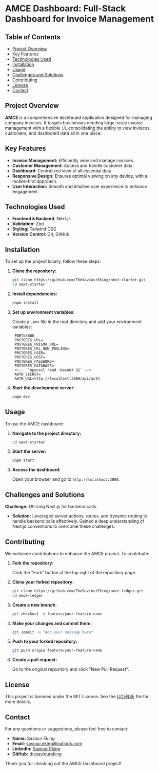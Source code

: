 # AMCE Dashboard: Full-Stack Dashboard for Invoice Management

## Table of Contents

- [Project Overview](#project-overview)
- [Key Features](#key-features)
- [Technologies Used](#technologies-used)
- [Installation](#installation)
- [Usage](#usage)
- [Challenges and Solutions](#challenges-and-solutions)
- [Contributing](#contributing)
- [License](#license)
- [Contact](#contact)

## Project Overview

**AMCE** is a comprehensive dashboard application designed for managing company invoices. It targets businesses needing large-scale invoice management with a flexible UI, consolidating the ability to view invoices, customers, and dashboard data all in one place.

## Key Features

- **Invoice Management:** Efficiently view and manage invoices.
- **Customer Management:** Access and handle customer data.
- **Dashboard:** Centralized view of all essential data.
- **Responsive Design:** Ensures optimal viewing on any device, with a mobile-first approach.
- **User Interaction:** Smooth and intuitive user experience to enhance engagement.

## Technologies Used

- **Frontend & Backend:** Next.js
- **Validation:** Zod
- **Styling:** Tailwind CSS
- **Version Control:** Git, GitHub

## Installation

To set up the project locally, follow these steps:

1. **Clone the repository:**

   ```bash
   git clone https://github.com/TheSaviourEking/next-starter.git
   cd next-starter
   ```

2. **Install dependencies:**

   ```bash
   pnpm install
   ```

3. **Set up environment variables:**

   Create a `.env` file in the root directory and add your environment variables:

   ```env
    PORT=3000
    POSTGRES_URL=
    POSTGRES_PRISMA_URL=
    POSTGRES_URL_NON_POOLING=
    POSTGRES_USER=
    POSTGRES_HOST=
    POSTGRES_PASSWORD=
    POSTGRES_DATABASE=
    <!--  `openssl rand -base64 32` -->
    AUTH_SECRET=
    AUTH_URL=http://localhost:3000/api/auth
   ```

4. **Start the development server:**

   ```bash
   pnpm dev
   ```

## Usage

To use the AMCE dashboard:

1. **Navigate to the project directory:**

   ```bash
   cd next-starter
   ```

2. **Start the server:**

   ```bash
   pnpm start
   ```

3. **Access the dashboard:**

   Open your browser and go to `http://localhost:3000`.

## Challenges and Solutions

**Challenge:** Utilizing Next.js for backend calls.
- **Solution:** Leveraged server actions, routes, and dynamic routing to handle backend calls effectively. Gained a deep understanding of Next.js conventions to overcome these challenges.

## Contributing

We welcome contributions to enhance the AMCE project. To contribute:

1. **Fork the repository:**

   Click the "Fork" button at the top right of the repository page.

2. **Clone your forked repository:**

   ```bash
   git clone https://github.com/TheSaviourEking/amce-ledger.git
   cd amce-ledger
   ```

3. **Create a new branch:**

   ```bash
   git checkout -b feature/your-feature-name
   ```

4. **Make your changes and commit them:**

   ```bash
   git commit -m "Add your message here"
   ```

5. **Push to your forked repository:**

   ```bash
   git push origin feature/your-feature-name
   ```

6. **Create a pull request:**

   Go to the original repository and click "New Pull Request".

## License

This project is licensed under the MIT License. See the [LICENSE](LICENSE) file for more details.

## Contact

For any questions or suggestions, please feel free to contact:

- **Name:** Saviour Eking
- **Email:** [saviour.eking@outlook.com](mailto:saviour.eking@outlook.com)
- **LinkedIn:** [Saviour Eking](https://www.linkedin.com/in/saviour-eking/)
- **GitHub:** [thesavioureking](https://github.com/thesavioureking)

Thank you for checking out the AMCE Dashboard project!
